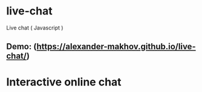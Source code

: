 # live-chat
Live chat ( Javascript )
## Demo: (https://alexander-makhov.github.io/live-chat/)

# Interactive online chat
